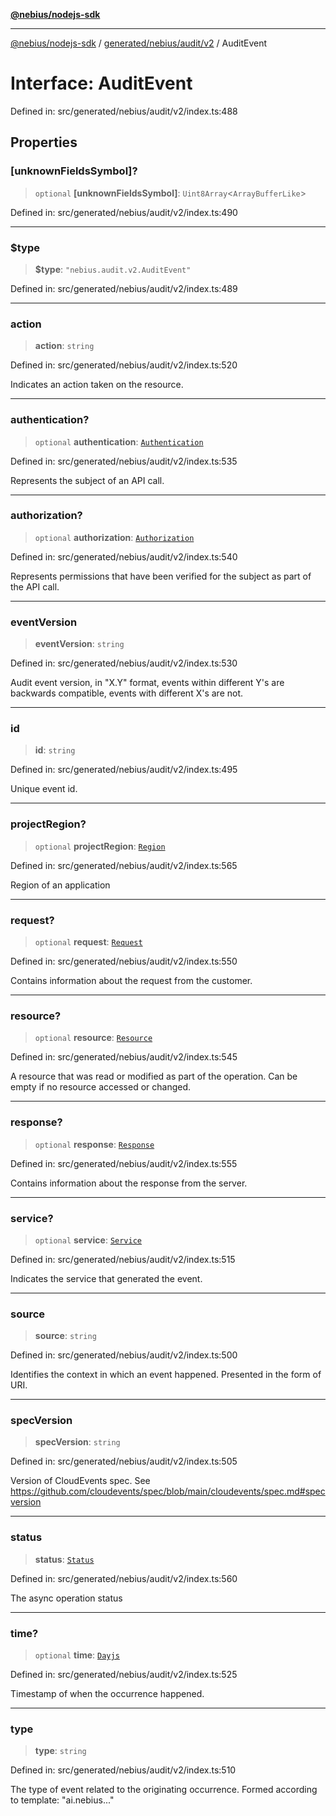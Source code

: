[**@nebius/nodejs-sdk**](../../../../../README.md)

---

[@nebius/nodejs-sdk](../../../../../README.md) / [generated/nebius/audit/v2](../README.md) / AuditEvent

# Interface: AuditEvent

Defined in: src/generated/nebius/audit/v2/index.ts:488

## Properties

### \[unknownFieldsSymbol\]?

> `optional` **\[unknownFieldsSymbol\]**: `Uint8Array`\<`ArrayBufferLike`\>

Defined in: src/generated/nebius/audit/v2/index.ts:490

---

### $type

> **$type**: `"nebius.audit.v2.AuditEvent"`

Defined in: src/generated/nebius/audit/v2/index.ts:489

---

### action

> **action**: `string`

Defined in: src/generated/nebius/audit/v2/index.ts:520

Indicates an action taken on the resource.

---

### authentication?

> `optional` **authentication**: [`Authentication`](Authentication.md)

Defined in: src/generated/nebius/audit/v2/index.ts:535

Represents the subject of an API call.

---

### authorization?

> `optional` **authorization**: [`Authorization`](Authorization.md)

Defined in: src/generated/nebius/audit/v2/index.ts:540

Represents permissions that have been verified for the subject as part of the API call.

---

### eventVersion

> **eventVersion**: `string`

Defined in: src/generated/nebius/audit/v2/index.ts:530

Audit event version, in "X.Y" format, events within different Y's are backwards compatible, events with different X's are not.

---

### id

> **id**: `string`

Defined in: src/generated/nebius/audit/v2/index.ts:495

Unique event id.

---

### projectRegion?

> `optional` **projectRegion**: [`Region`](Region.md)

Defined in: src/generated/nebius/audit/v2/index.ts:565

Region of an application

---

### request?

> `optional` **request**: [`Request`](Request.md)

Defined in: src/generated/nebius/audit/v2/index.ts:550

Contains information about the request from the customer.

---

### resource?

> `optional` **resource**: [`Resource`](Resource.md)

Defined in: src/generated/nebius/audit/v2/index.ts:545

A resource that was read or modified as part of the operation. Can be empty if no resource accessed or changed.

---

### response?

> `optional` **response**: [`Response`](Response.md)

Defined in: src/generated/nebius/audit/v2/index.ts:555

Contains information about the response from the server.

---

### service?

> `optional` **service**: [`Service`](Service.md)

Defined in: src/generated/nebius/audit/v2/index.ts:515

Indicates the service that generated the event.

---

### source

> **source**: `string`

Defined in: src/generated/nebius/audit/v2/index.ts:500

Identifies the context in which an event happened. Presented in the form of URI.

---

### specVersion

> **specVersion**: `string`

Defined in: src/generated/nebius/audit/v2/index.ts:505

Version of CloudEvents spec. See https://github.com/cloudevents/spec/blob/main/cloudevents/spec.md#specversion

---

### status

> **status**: [`Status`](../type-aliases/Status.md)

Defined in: src/generated/nebius/audit/v2/index.ts:560

The async operation status

---

### time?

> `optional` **time**: [`Dayjs`](../../../../../runtime/protos/core/dayjs/classes/Dayjs.md)

Defined in: src/generated/nebius/audit/v2/index.ts:525

Timestamp of when the occurrence happened.

---

### type

> **type**: `string`

Defined in: src/generated/nebius/audit/v2/index.ts:510

The type of event related to the originating occurrence. Formed according to template: "ai.nebius.<serviceName>.<resourceType>.<action>"
